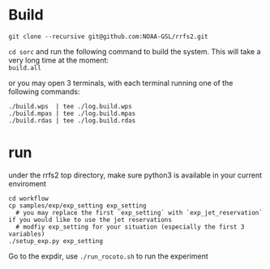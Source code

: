 # Build
`git clone --recursive git@github.com:NOAA-GSL/rrfs2.git`

`cd sorc` and run the following command to build the system. This will take a very long time at the moment:    
`build.all`

or you may open 3 terminals, with each terminal running one of the following commands:  

```
./build.wps  | tee ./log.build.wps
./build.mpas | tee ./log.build.mpas
./build.rdas | tee ./log.build.rdas

```

# run
under the rrfs2 top directory, make sure python3 is available in your current enviroment

```
cd workflow
cp samples/exp/exp_setting exp_setting
  # you may replace the first `exp_setting` with `exp_jet_reservation` if you would like to use the jet reservations
  # modfiy exp_setting for your situation (especially the first 3 variables)
./setup_exp.py exp_setting
```
Go to the expdir, use `./run_rocoto.sh` to run the experiment
